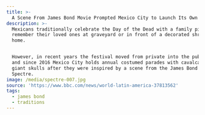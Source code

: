 ```yaml
---
title: >-
  A Scene From James Bond Movie Prompted Mexico City to Launch Its Own Parade
description: >-
  Mexicans traditionally celebrate the Day of the Dead with a family picnic to
  remember their loved ones at graveyard or in front of a decorated shrine at
  home.


  However, in recent years the festival moved from private into the public eye,
  and since 2016 Mexico City holds annual costumed parades with cavalcade of
  giant skulls after they were inspired by a scene from the James Bond movie
  Spectre.
image: /media/spectre-007.jpg
source: 'https://www.bbc.com/news/world-latin-america-37813562'
tags:
  - james bond
  - traditions
---
```


